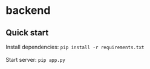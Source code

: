 # backend

## Quick start

Install dependencies:
`pip install -r requirements.txt`
<br>
<br>
Start server:
```pip app.py```
